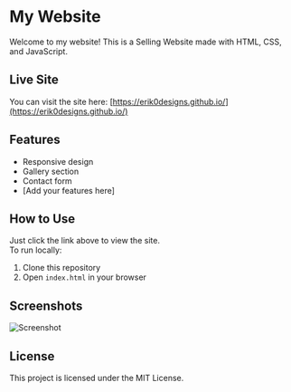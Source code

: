 # My Website

Welcome to my website! This is a Selling Website made with HTML, CSS, and JavaScript.

## Live Site

You can visit the site here: [https://erik0designs.github.io/](https://erik0designs.github.io/)

## Features

- Responsive design
- Gallery section
- Contact form
- [Add your features here]

## How to Use

Just click the link above to view the site.  
To run locally:
1. Clone this repository
2. Open `index.html` in your browser

## Screenshots

![Screenshot](screenshot.png)


## License

This project is licensed under the MIT License.
